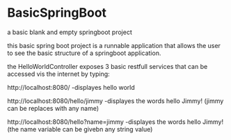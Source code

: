 # BasicSpringBoot
a basic blank and empty springboot project 

this basic spring boot project is a runnable application that allows the user to see the basic structure of a springboot application.

the HelloWorldController exposes 3 basic restfull services that can be accessed vis the internet by typing:

http://localhost:8080/                    -displayes hello world

http://localhost:8080/hello/jimmy         -displayes the words hello Jimmy! (jimmy can be replaces with any name)

http://localhost:8080/hello?name=jimmy    -displayes the words hello Jimmy! (the name variable can be givebn any string value)


